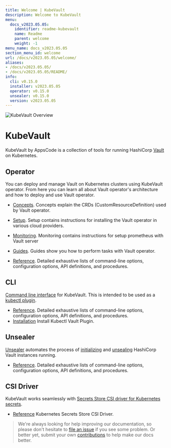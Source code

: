```yaml
---
title: Welcome | KubeVault
description: Welcome to KubeVault
menu:
  docs_v2023.05.05:
    identifier: readme-kubevault
    name: Readme
    parent: welcome
    weight: -1
menu_name: docs_v2023.05.05
section_menu_id: welcome
url: /docs/v2023.05.05/welcome/
aliases:
- /docs/v2023.05.05/
- /docs/v2023.05.05/README/
info:
  cli: v0.15.0
  installer: v2023.05.05
  operator: v0.15.0
  unsealer: v0.15.0
  version: v2023.05.05
---
```


![KubeVault Overview](/docs/v2023.05.05/images/kubevault-overview.svg)

# KubeVault

KubeVault by AppsCode is a collection of tools for running HashiCorp [Vault](https://www.vaultproject.io/) on Kubernetes. 

## Operator
You can deploy and manage Vault on Kubernetes clusters using KubeVault operator. From here you can learn all about Vault operator's architecture and how to deploy and use Vault operator.

- [Concepts](/docs/v2023.05.05/concepts/). Concepts explain the CRDs (CustomResourceDefinition) used by Vault operator.

- [Setup](/docs/v2023.05.05/setup/). Setup contains instructions for installing
  the Vault operator in various cloud providers.

- [Monitoring](/docs/v2023.05.05/guides/monitoring/overview). Monitoring contains instructions for setup prometheus with Vault server

- [Guides](/docs/v2023.05.05/guides/). Guides show you how to perform tasks with Vault operator.

- [Reference](/docs/v2023.05.05/reference/operator). Detailed exhaustive lists of
command-line options, configuration options, API definitions, and procedures.

## CLI

[Command line interface](https://github.com/kubevault/cli) for KubeVault. This is intended to be used as a [kubectl plugin](https://kubernetes.io/docs/tasks/extend-kubectl/kubectl-plugins/).

- [Reference](/docs/v2023.05.05/reference/cli). Detailed exhaustive lists of command-line options, configuration options, API definitions, and procedures.
- [Installation](/docs/v2023.05.05/setup/install/kubectl_plugin) Install Kubectl Vault Plugin.

## Unsealer

[Unsealer](https://github.com/kubevault/unsealer) automates the process of [initializing](https://www.vaultproject.io/docs/commands/operator/init.html) and [unsealing](https://www.vaultproject.io/docs/concepts/seal.html#unsealing) HashiCorp Vault instances running.

- [Reference](/docs/v2023.05.05/reference/unsealer). Detailed exhaustive lists of command-line options, configuration options, API definitions, and procedures.

## CSI Driver

KubeVault works seamlessly with [Secrets Store CSI driver for Kubernetes secrets](https://github.com/kubernetes-sigs/secrets-store-csi-driver).

- [Reference](https://secrets-store-csi-driver.sigs.k8s.io/) Kubernetes Secrets Store CSI Driver.


> We're always looking for help improving our documentation, so please don't hesitate to [file an issue](https://github.com/kubevault/project/issues/new) if you see some problem. Or better yet, submit your own [contributions](/docs/v2023.05.05/CONTRIBUTING) to help
make our docs better.
